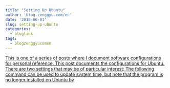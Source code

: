 ```yaml
---
title: "Setting Up Ubuntu"
author: 'blog.zenggyu.com/en'
date: '2018-06-01'
slug: setting-up-ubuntu
categories:
  - bloglink
tags:
  - blogzenggyucomen
---
```


[This is one of a series of posts where I document software configurations for personal reference. This post documents the configurations for Ubuntu. There are two settings that may be of particular interest: The following command can be used to update system time, but note that the program is no longer installed on Ubuntu by<i class="fas fa-external-link-alt"></i>](https://blog.zenggyu.com/en/post/2018-06-01/setting-up-ubuntu/)

